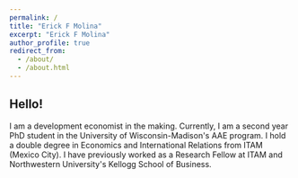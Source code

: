 ```yaml
---
permalink: /
title: "Erick F Molina"
excerpt: "Erick F Molina"
author_profile: true
redirect_from: 
  - /about/
  - /about.html
---
```


## Hello!

I am a development economist in the making. Currently, I am a second year PhD student in the University of Wisconsin-Madison's AAE program. I hold a double degree in Economics and International Relations from ITAM (Mexico City). I have previously worked as a Research Fellow at ITAM and Northwestern University's Kellogg School of Business.
